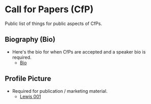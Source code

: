 # Call for Papers (CfP)

Public list of things for public aspects of CfPs.

## Biography (Bio)

* Here's the bio for when CfPs are accepted and a speaker bio is required.
  * [Bio](BIO.md)

## Profile Picture

* Required for publication / marketing material.
  * [Lewis 001](Images/lewis_001.png)